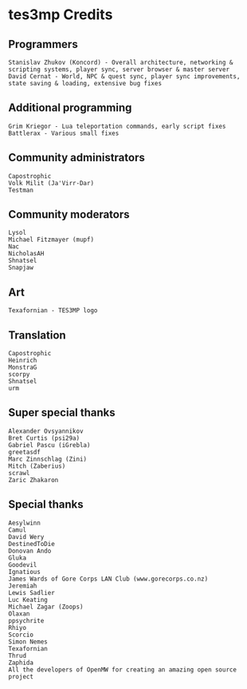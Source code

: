 tes3mp Credits
==============

Programmers
----------------

    Stanislav Zhukov (Koncord) - Overall architecture, networking & scripting systems, player sync, server browser & master server
    David Cernat - World, NPC & quest sync, player sync improvements, state saving & loading, extensive bug fixes


Additional programming
----------------------

    Grim Kriegor - Lua teleportation commands, early script fixes
    Battlerax - Various small fixes


Community administrators
------------------------

    Capostrophic
    Volk Milit (Ja'Virr-Dar)
    Testman


Community moderators
--------------------

    Lysol
    Michael Fitzmayer (mupf)
    Nac
    NicholasAH
    Shnatsel
    Snapjaw


Art
---

    Texafornian - TES3MP logo


Translation
-----------

    Capostrophic
    Heinrich
    MonstraG
    scorpy
    Shnatsel
    urm


Super special thanks
--------------------

    Alexander Ovsyannikov
    Bret Curtis (psi29a)
    Gabriel Pascu (iGrebla)
    greetasdf
    Marc Zinnschlag (Zini)
    Mitch (Zaberius)
    scrawl
    Zaric Zhakaron


Special thanks
--------------

    Aesylwinn
    Camul
    David Wery
    DestinedToDie
    Donovan Ando
    Gluka
    Goodevil
    Ignatious
    James Wards of Gore Corps LAN Club (www.gorecorps.co.nz)
    Jeremiah
    Lewis Sadlier
    Luc Keating
    Michael Zagar (Zoops)
    Olaxan
    ppsychrite
    Rhiyo
    Scorcio
    Simon Nemes
    Texafornian
    Thrud
    Zaphida
    All the developers of OpenMW for creating an amazing open source project

